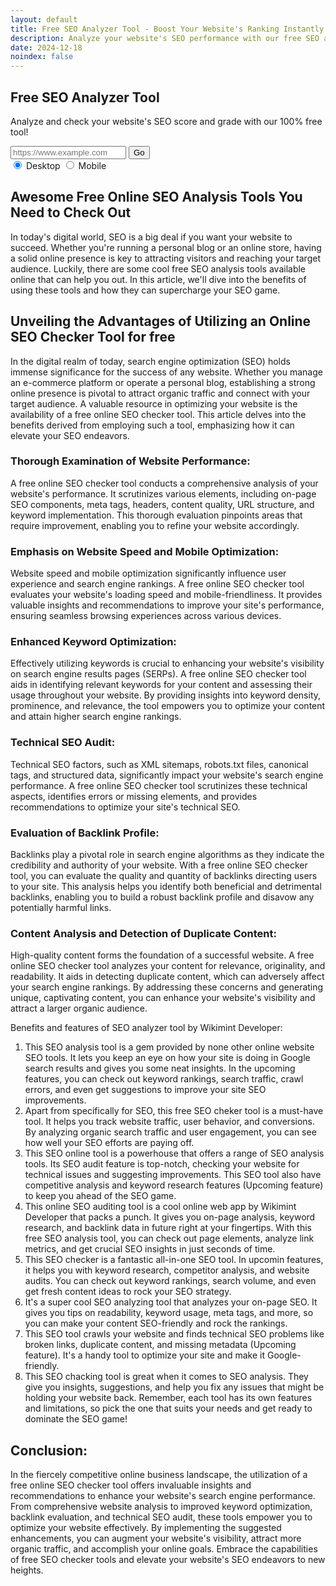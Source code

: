 ```yaml
---
layout: default
title: Free SEO Analyzer Tool - Boost Your Website's Ranking Instantly
description: Analyze your website's SEO performance with our free SEO analyzer tool. Get actionable insights, improve keyword rankings, optimize on-page SEO, and enhance your site's visibility on search engines.
date: 2024-12-18
noindex: false
---
```

<link rel="stylesheet" href="assets/css/style.css"/>
<link rel="stylesheet" href="https://cdn.jsdelivr.net/gh/wikimint/wikimint@main/public/framework/css/complete.min.css"/>

<section id="formarea" class="bg-light py-5">
<div class="container">
<div class="text-center">
<h1>Free SEO Analyzer Tool</h1>
<p>Analyze and check your website's SEO score and grade with our 100% free tool!</p>
</div>    
    <form id="siteform" class="form-container">
        <div class="input-group">
            <input id="siteurl" name="siteurl" type="url" placeholder="https://www.example.com" required>
            <button type="submit">Go</button>
        </div>
        <div class="radio-group">
            <label>
                <input type="radio" id="desktop" name="mode" value="desktop" checked>
                Desktop
            </label>
            <label>
                <input type="radio" id="mobile" name="mode" value="mobile">
                Mobile
            </label>
        </div>
    </form>
    </div>
</section>

<div class="container py-3">
<div id='score'></div>
<div id="loading" class="loading"></div>
<div class="row">
<div class="col-md-8 mb-3">
<div id="resultarea" class="result-container"></div>
</div>
<div class="col-md-4">
<div id="screenshot"></div>
</div>
</div>
</div>

<div class="container">
<h2>Awesome Free Online SEO Analysis Tools You Need to Check Out</h2>

<p>In today's digital world, SEO is a big deal if you want your website to succeed. Whether you're running a personal blog or an online store, having a solid online presence is key to attracting visitors and reaching your target audience. Luckily, there are some cool free SEO analysis tools available online that can help you out. In this article, we'll dive into the benefits of using these tools and how they can supercharge your SEO game.</p>

<h2>Unveiling the Advantages of Utilizing an Online SEO Checker Tool for free</h2>

<p>In the digital realm of today, search engine optimization (SEO) holds immense significance for the success of any website. Whether you manage an e-commerce platform or operate a personal blog, establishing a strong online presence is pivotal to attract organic traffic and connect with your target audience. A valuable resource in optimizing your website is the availability of a free online SEO checker tool. This article delves into the benefits derived from employing such a tool, emphasizing how it can elevate your SEO endeavors.</p>

<h3>Thorough Examination of Website Performance:</h3>
<p>A free online SEO checker tool conducts a comprehensive analysis of your website's performance. It scrutinizes various elements, including on-page SEO components, meta tags, headers, content quality, URL structure, and keyword implementation. This thorough evaluation pinpoints areas that require improvement, enabling you to refine your website accordingly.</p>

<h3>Emphasis on Website Speed and Mobile Optimization:</h3>
<p>Website speed and mobile optimization significantly influence user experience and search engine rankings. A free online SEO checker tool evaluates your website's loading speed and mobile-friendliness. It provides valuable insights and recommendations to improve your site's performance, ensuring seamless browsing experiences across various devices.</p>

<h3>Enhanced Keyword Optimization:</h3>
<p>Effectively utilizing keywords is crucial to enhancing your website's visibility on search engine results pages (SERPs). A free online SEO checker tool aids in identifying relevant keywords for your content and assessing their usage throughout your website. By providing insights into keyword density, prominence, and relevance, the tool empowers you to optimize your content and attain higher search engine rankings.</p>

<h3>Technical SEO Audit:</h3>
<p>Technical SEO factors, such as XML sitemaps, robots.txt files, canonical tags, and structured data, significantly impact your website's search engine performance. A free online SEO checker tool scrutinizes these technical aspects, identifies errors or missing elements, and provides recommendations to optimize your site's technical SEO.</p>

<h3>Evaluation of Backlink Profile:</h3>
<p>Backlinks play a pivotal role in search engine algorithms as they indicate the credibility and authority of your website. With a free online SEO checker tool, you can evaluate the quality and quantity of backlinks directing users to your site. This analysis helps you identify both beneficial and detrimental backlinks, enabling you to build a robust backlink profile and disavow any potentially harmful links.</p>


<h3>Content Analysis and Detection of Duplicate Content:</h3>
<p>High-quality content forms the foundation of a successful website. A free online SEO checker tool analyzes your content for relevance, originality, and readability. It aids in detecting duplicate content, which can adversely affect your search engine rankings. By addressing these concerns and generating unique, captivating content, you can enhance your website's visibility and attract a larger organic audience.</p>

<p>Benefits and features of SEO analyzer tool by Wikimint Developer:</p>

<ol>
<li>This SEO analysis tool is a gem provided by none other online website SEO tools. It lets you keep an eye on how your site is doing in Google search results and gives you some neat insights. In the upcoming features, you can check out keyword rankings, search traffic, crawl errors, and even get suggestions to improve your site SEO improvements.</li>

<li>Apart from specifically for SEO, this free SEO cheker tool is a must-have tool. It helps you track website traffic, user behavior, and conversions. By analyzing organic search traffic and user engagement, you can see how well your SEO efforts are paying off.</li>

<li>This SEO online tool is a powerhouse that offers a range of SEO analysis tools. Its SEO audit feature is top-notch, checking your website for technical issues and suggesting improvements. This SEO tool also have competitive analysis and keyword research features (Upcoming feature) to keep you ahead of the SEO game.</li>

<li>This online SEO auditing tool is a cool online web app by Wikimint Developer that packs a punch. It gives you on-page analysis, keyword research, and backlink data in future right at your fingertips. With this free SEO analysis tool, you can check out page elements, analyze link metrics, and get crucial SEO insights in just seconds of time.</li>


<li>This SEO checker is a fantastic all-in-one SEO tool. In upcomin features, it helps you with keyword research, competitor analysis, and website audits. You can check out keyword rankings, search volume, and even get fresh content ideas to rock your SEO strategy.</li>

<li>It's a super cool SEO analyzing tool that analyzes your on-page SEO. It gives you tips on readability, keyword usage, meta tags, and more, so you can make your content SEO-friendly and rock the rankings.</li>

<li>This SEO tool crawls your website and finds technical SEO problems like broken links, duplicate content, and missing metadata (Upcoming feature). It's a handy tool to optimize your site and make it Google-friendly.</li>

<li>This SEO chacking tool is great when it comes to SEO analysis. They give you insights, suggestions, and help you fix any issues that might be holding your website back. Remember, each tool has its own features and limitations, so pick the one that suits your needs and get ready to dominate the SEO game!</li>
</ol>

<h2>Conclusion:</h2>

<p>In the fiercely competitive online business landscape, the utilization of a free online SEO checker tool offers invaluable insights and recommendations to enhance your website's search engine performance. From comprehensive website analysis to improved keyword optimization, backlink evaluation, and technical SEO audit, these tools empower you to optimize your website effectively. By implementing the suggested enhancements, you can augment your website's visibility, attract more organic traffic, and accomplish your online goals. Embrace the capabilities of free SEO checker tools and elevate your website's SEO endeavors to new heights.</p>
</div>
<script src="assets/js/script.js"></script>